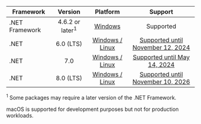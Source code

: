 | Framework | Version | Platform | Support |
|------------------|:-------:|:--------:|:-------:|
| .NET Framework | 4.6.2 or later<sup>1</sup> | [Windows](https://docs.microsoft.com/en-us/dotnet/framework/migration-guide/versions-and-dependencies) | Supported |
| .NET | 6.0 (LTS) | [Windows / Linux](https://github.com/dotnet/core/blob/main/release-notes/6.0/supported-os.md) | [Supported until November 12, 2024](https://dotnet.microsoft.com/en-us/platform/support/policy/dotnet-core) |
| .NET | 7.0 | [Windows / Linux](https://github.com/dotnet/core/blob/main/release-notes/7.0/supported-os.md) | [Supported until May 14, 2024](https://dotnet.microsoft.com/en-us/platform/support/policy/dotnet-core) |
| .NET | 8.0 (LTS) | [Windows / Linux](https://github.com/dotnet/core/blob/main/release-notes/8.0/supported-os.md) | [Supported until November 10, 2026](https://dotnet.microsoft.com/en-us/platform/support/policy/dotnet-core) |

<sup>1</sup> Some packages may require a later version of the .NET Framework.

macOS is supported for development purposes but not for production workloads.
